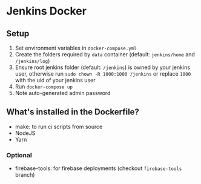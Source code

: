 # Jenkins Docker

## Setup

1. Set environment variables in `docker-compose.yml`
1. Create the folders required by `data` container (default: `jenkins/home` and `/jenkins/log`)
1. Ensure root jenkins folder (default: `/jenkins`) is owned by your jenkins user, otherwise run `sudo chown -R 1000:1000 /jenkins` or replace `1000` with the uid of your jenkins user
1. Run `docker-compose up`
1. Note auto-generated admin password

## What's installed in the Dockerfile?

- make: to run ci scripts from source
- NodeJS
- Yarn

### Optional

- firebase-tools: for firebase deployments (checkout `firebase-tools` branch)
